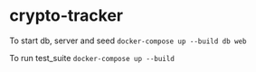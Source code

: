 # crypto-tracker

To start db, server and seed
`docker-compose up --build db web`

To run test_suite
`docker-compose up --build`